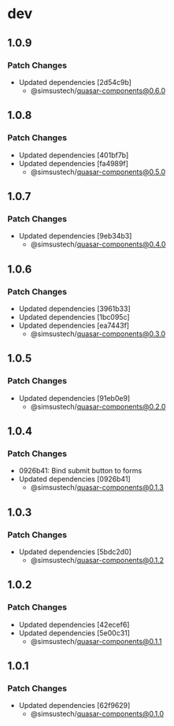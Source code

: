 # dev

## 1.0.9

### Patch Changes

- Updated dependencies [2d54c9b]
  - @simsustech/quasar-components@0.6.0

## 1.0.8

### Patch Changes

- Updated dependencies [401bf7b]
- Updated dependencies [fa4989f]
  - @simsustech/quasar-components@0.5.0

## 1.0.7

### Patch Changes

- Updated dependencies [9eb34b3]
  - @simsustech/quasar-components@0.4.0

## 1.0.6

### Patch Changes

- Updated dependencies [3961b33]
- Updated dependencies [1bc095c]
- Updated dependencies [ea7443f]
  - @simsustech/quasar-components@0.3.0

## 1.0.5

### Patch Changes

- Updated dependencies [91eb0e9]
  - @simsustech/quasar-components@0.2.0

## 1.0.4

### Patch Changes

- 0926b41: Bind submit button to forms
- Updated dependencies [0926b41]
  - @simsustech/quasar-components@0.1.3

## 1.0.3

### Patch Changes

- Updated dependencies [5bdc2d0]
  - @simsustech/quasar-components@0.1.2

## 1.0.2

### Patch Changes

- Updated dependencies [42ecef6]
- Updated dependencies [5e00c31]
  - @simsustech/quasar-components@0.1.1

## 1.0.1

### Patch Changes

- Updated dependencies [62f9629]
  - @simsustech/quasar-components@0.1.0
